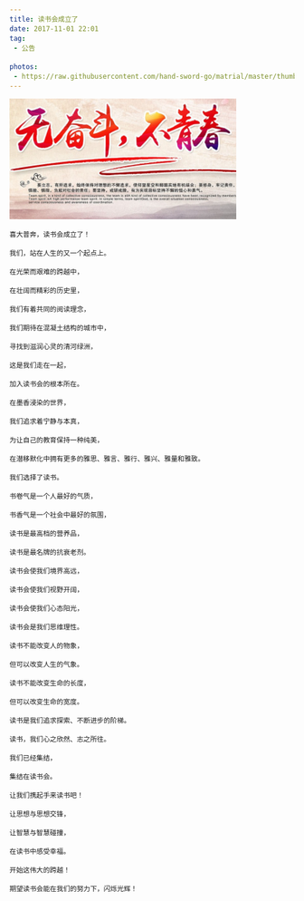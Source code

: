 ```yaml
---
title: 读书会成立了
date: 2017-11-01 22:01
tag:
 - 公告

photos:
 - https://raw.githubusercontent.com/hand-sword-go/matrial/master/thumbnail/201712/1.png
---
```


![1](https://raw.githubusercontent.com/hand-sword-go/matrial/master/thumbnail/201712/2.png)

```Text
喜大普奔，读书会成立了！

我们，站在人生的又一个起点上。

在光荣而艰难的跨越中，

在壮阔而精彩的历史里，

我们有着共同的阅读理念，

我们期待在混凝土结构的城市中，

寻找到滋润心灵的清河绿洲，

这是我们走在一起，

加入读书会的根本所在。

在墨香浸染的世界，

我们追求着宁静与本真，

为让自己的教育保持一种纯美，

在潜移默化中拥有更多的雅思、雅言、雅行、雅兴、雅量和雅致。

我们选择了读书。

书卷气是一个人最好的气质，

书香气是一个社会中最好的氛围，

读书是最高档的营养品，

读书是最名牌的抗衰老剂。

读书会使我们境界高远，

读书会使我们视野开阔，

读书会使我们心态阳光，

读书会是我们思维理性。

读书不能改变人的物象，

但可以改变人生的气象。

读书不能改变生命的长度，

但可以改变生命的宽度。

读书是我们追求探索、不断进步的阶梯。

读书，我们心之欣然、志之所往。

我们已经集结，

集结在读书会。

让我们携起手来读书吧！

让思想与思想交锋，

让智慧与智慧碰撞，

在读书中感受幸福。

开始这伟大的跨越！
 
期望读书会能在我们的努力下，闪烁光辉！
```